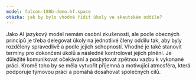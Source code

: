 ```yaml
---
model: falcon-180b-demo.hf.space
otázka: jak by bylo vhodné řídit úkoly ve skautském oddíle?
---
```






Jako AI jazykový model nemám osobní zkušenosti, ale podle obecných principů je třeba delegovat úkoly na jednotlivé členy oddílu tak, aby byly rozděleny spravedlivě a podle jejich schopností. Vhodné je také stanovit termíny pro dokončení úkolů a následně kontrolovat jejich plnění. Je důležité komunikovat očekávání a poskytovat zpětnou vazbu k vykonané práci. Kromě toho by se měla vytvořit příjemná a motivující atmosféra, která podporuje týmovou práci a pomáhá dosahovat společných cílů.